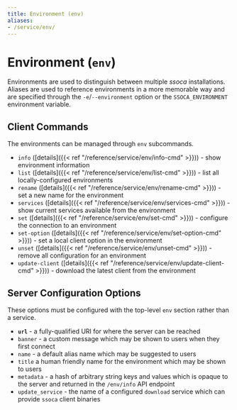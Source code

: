 ```yaml
---
title: Environment (env)
aliases:
- /service/env/
---
```


# Environment (`env`)

Environments are used to distinguish between multiple *ssoca* installations. Aliases are used to reference environments in a more memorable way and are specified through the `-e`/`--environment` option or the `SSOCA_ENVIRONMENT` environment variable.


## Client Commands

The environments can be managed through `env` subcommands.

 * `info` ([details]({{< ref "/reference/service/env/info-cmd" >}})) - show environment information
 * `list` ([details]({{< ref "/reference/service/env/list-cmd" >}})) - list all locally-configured environments
 * `rename` ([details]({{< ref "/reference/service/env/rename-cmd" >}})) - set a new name for the environment
 * `services` ([details]({{< ref "/reference/service/env/services-cmd" >}})) - show current services available from the environment
 * `set` ([details]({{< ref "/reference/service/env/set-cmd" >}})) - configure the connection to an environment
 * `set-option` ([details]({{< ref "/reference/service/env/set-option-cmd" >}})) - set a local client option in the environment
 * `unset` ([details]({{< ref "/reference/service/env/unset-cmd" >}})) - remove all configuration for an environment
 * `update-client` ([details]({{< ref "/reference/service/env/update-client-cmd" >}})) - download the latest client from the environment


## Server Configuration Options

These options must be configured with the top-level `env` section rather than a service.

 * **`url`** - a fully-qualified URI for where the server can be reached
 * `banner` - a custom message which may be shown to users when they first connect
 * `name` - a default alias name which may be suggested to users
 * `title` a human friendly name for the environment which may be shown to users
 * `metadata` - a hash of arbitrary string keys and values which is opaque to the server and returned in the `/env/info` API endpoint
 * `update_service` - the name of a configured `download` service which can provide `ssoca` client binaries
